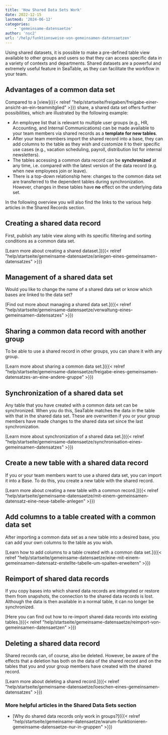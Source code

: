 ```yaml
---
title: 'How Shared Data Sets Work'
date: 2022-12-15
lastmod: '2024-06-12'
categories:
    - 'gemeinsame-datensaetze'
author: 'nsc2'
url: '/help/funktionsweise-von-gemeinsamen-datensaetzen'
---
```


Using shared datasets, it is possible to make a pre-defined table view available to other groups and users so that they can access specific data in a variety of contexts and departments. Shared datasets are a powerful and extremely useful feature in SeaTable, as they can facilitate the workflow in your team.

## Advantages of a common data set

Compared to a [view]({{< relref "help/startseite/freigaben/freigabe-einer-ansicht-an-ein-teammitglied" >}}) share, a shared data set offers further possibilities, which are illustrated by the following example:

- An employee list that is relevant to multiple user groups (e.g., HR, Accounting, and Internal Communications) can be made available to your team members via shared records as a **template for new tables**.
- After your team members import the shared record into a base, they can add columns to the table as they wish and customize it to their specific use cases (e.g., vacation scheduling, payroll, distribution list for internal newsletters).
- The tables accessing a common data record can be **synchronized** at any time, i.e. compared with the latest version of the data record (e.g. when new employees join or leave).
- There is a top-down relationship here: changes to the common data set are transferred to the dependent tables during synchronization. However, changes in these tables have **no** effect on the underlying data set.

In the following overview you will also find the links to the various help articles in the Shared Records section.

## Creating a shared data record

First, publish any table view along with its specific filtering and sorting conditions as a common data set.

[Learn more about creating a shared dataset.]({{< relref "help/startseite/gemeinsame-datensaetze/anlegen-eines-gemeinsamen-datensatzes" >}})

## Management of a shared data set

Would you like to change the name of a shared data set or know which bases are linked to the data set?

[Find out more about managing a shared data set.]({{< relref "help/startseite/gemeinsame-datensaetze/verwaltung-eines-gemeinsamen-datensatzes" >}})

## Sharing a common data record with another group

To be able to use a shared record in other groups, you can share it with any group.

[Learn more about sharing a common data set.]({{< relref "help/startseite/gemeinsame-datensaetze/freigabe-eines-gemeinsamen-datensatzes-an-eine-andere-gruppe" >}})

## Synchronization of a shared data set

Any table that you have created with a common data set can be synchronized. When you do this, SeaTable matches the data in the table with that in the shared data set. These are overwritten if you or your group members have made changes to the shared data set since the last synchronization.

[Learn more about synchronization of a shared data set.]({{< relref "help/startseite/gemeinsame-datensaetze/synchronisation-eines-gemeinsamen-datensatzes" >}})

## Create a new table with a shared data record

If you or your team members want to use a shared data set, you can import it into a Base. To do this, you create a new table with the shared record.

[Learn more about creating a new table with a common record.]({{< relref "help/startseite/gemeinsame-datensaetze/mit-einem-gemeinsamen-datensatz-eine-neue-tabelle-anlegen" >}})

## Add columns to a table created with a common data set

After importing a common data set as a new table into a desired base, you can add your own columns to the table as you wish.

[Learn how to add columns to a table created with a common data set.]({{< relref "help/startseite/gemeinsame-datensaetze/eine-mit-einem-gemeinsamen-datensatz-erstellte-tabelle-um-spalten-erweitern" >}})

## Reimport of shared data records

If you copy bases into which shared data records are integrated or restore them from snapshots, the connection to the shared data records is lost. Although the data is then available in a normal table, it can no longer be synchronized.

[Here you can find out how to re-import shared data records into existing tables.]({{< relref "help/startseite/gemeinsame-datensaetze/reimport-von-gemeinsamen-datensaetzen" >}})

## Deleting a shared data record

Shared records can, of course, also be deleted. However, be aware of the effects that a deletion has both on the data of the shared record and on the tables that you and your group members have created with the shared record.

[Learn more about deleting a shared record.]({{< relref "help/startseite/gemeinsame-datensaetze/loeschen-eines-gemeinsamen-datensatzes" >}})

### More helpful articles in the Shared Data Sets section

- [Why do shared data records only work in groups?]({{< relref "help/startseite/gemeinsame-datensaetze/warum-funktionieren-gemeinsame-datensaetze-nur-in-gruppen" >}})
